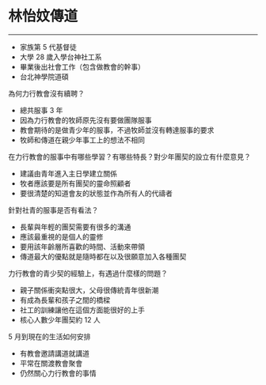 # 林怡妏傳道
---

* 家族第 5 代基督徒
* 大學 28 歲入學台神社工系
* 畢業後出社會工作（包含做教會的幹事）
* 台北神學院道碩



為何力行教會沒有續聘？

* 總共服事 3 年
* 因為力行教會的牧師原先沒有要做團隊服事
* 教會期待的是做青少年的服事，不過牧師並沒有轉達服事的要求
* 牧師和傳道在親少年事工上的想法不相同



在力行教會的服事中有哪些學習？有哪些特長？對少年團契的設立有什麼意見？

* 建議由青年進入主日學建立關係
* 牧者應該要是所有團契的靈命照顧者
* 要很清楚的知道會友的狀態並作為所有人的代禱者



針對社青的服事是否有看法？

* 長輩與年輕的團契需要有很多的溝通
* 應該最重視的是個人的靈修
* 要用該年齡層所喜歡的時間、活動來帶領
* 傳道最大的優點就是隨時都在以及很願意加入各種團契



力行教會的青少契的經驗上，有遇過什麼樣的問題？

* 親子關係衝突點很大，父母很傳統青年很新潮
* 有成為長輩和孩子之間的橋樑
* 社工的訓練讓他在這個方面能很好的上手
* 核心人數少年團契約 12 人



5 月到現在的生活如何安排

* 有教會邀請講道就講道
* 平常在關渡教會聚會
* 仍然關心力行教會的事情

